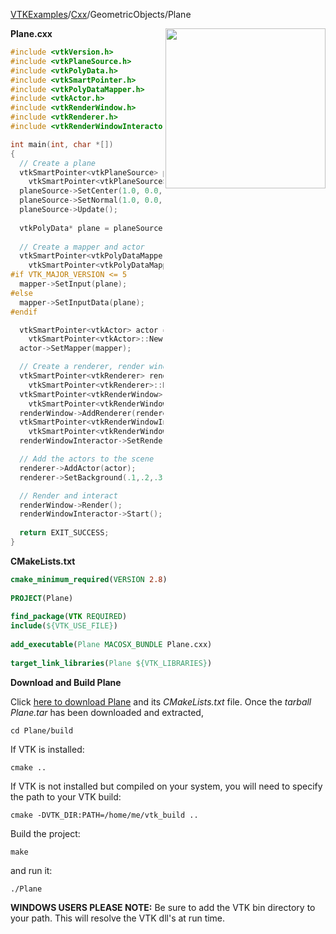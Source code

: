 [VTKExamples](/home/)/[Cxx](/Cxx)/GeometricObjects/Plane

<img align="right" src="https://github.com/lorensen/VTKExamples/blob/gh-pages/Testing/Baseline/GeometricObjects/TestPlane.png?raw=true" width="256" />

**Plane.cxx**
```c++
#include <vtkVersion.h>
#include <vtkPlaneSource.h>
#include <vtkPolyData.h>
#include <vtkSmartPointer.h>
#include <vtkPolyDataMapper.h>
#include <vtkActor.h>
#include <vtkRenderWindow.h>
#include <vtkRenderer.h>
#include <vtkRenderWindowInteractor.h>

int main(int, char *[])
{
  // Create a plane
  vtkSmartPointer<vtkPlaneSource> planeSource =
    vtkSmartPointer<vtkPlaneSource>::New();
  planeSource->SetCenter(1.0, 0.0, 0.0);
  planeSource->SetNormal(1.0, 0.0, 1.0);
  planeSource->Update();
  
  vtkPolyData* plane = planeSource->GetOutput();
    
  // Create a mapper and actor
  vtkSmartPointer<vtkPolyDataMapper> mapper =
    vtkSmartPointer<vtkPolyDataMapper>::New();
#if VTK_MAJOR_VERSION <= 5
  mapper->SetInput(plane);
#else
  mapper->SetInputData(plane);
#endif

  vtkSmartPointer<vtkActor> actor =
    vtkSmartPointer<vtkActor>::New();
  actor->SetMapper(mapper);

  // Create a renderer, render window and interactor
  vtkSmartPointer<vtkRenderer> renderer =
    vtkSmartPointer<vtkRenderer>::New();
  vtkSmartPointer<vtkRenderWindow> renderWindow =
    vtkSmartPointer<vtkRenderWindow>::New();
  renderWindow->AddRenderer(renderer);
  vtkSmartPointer<vtkRenderWindowInteractor> renderWindowInteractor =
    vtkSmartPointer<vtkRenderWindowInteractor>::New();
  renderWindowInteractor->SetRenderWindow(renderWindow);

  // Add the actors to the scene
  renderer->AddActor(actor);
  renderer->SetBackground(.1,.2,.3); // Background color dark blue

  // Render and interact
  renderWindow->Render();
  renderWindowInteractor->Start();
  
  return EXIT_SUCCESS;
}
```
**CMakeLists.txt**
```cmake
cmake_minimum_required(VERSION 2.8)
 
PROJECT(Plane)
 
find_package(VTK REQUIRED)
include(${VTK_USE_FILE})
 
add_executable(Plane MACOSX_BUNDLE Plane.cxx)
 
target_link_libraries(Plane ${VTK_LIBRARIES})
```

**Download and Build Plane**

Click [here to download Plane](https://github.com/lorensen/VTKWikiExamplesTarballs/raw/master/Plane.tar) and its *CMakeLists.txt* file.
Once the *tarball Plane.tar* has been downloaded and extracted,
```
cd Plane/build 
```
If VTK is installed:
```
cmake ..
```
If VTK is not installed but compiled on your system, you will need to specify the path to your VTK build:
```
cmake -DVTK_DIR:PATH=/home/me/vtk_build ..
```
Build the project:
```
make
```
and run it:
```
./Plane
```
**WINDOWS USERS PLEASE NOTE:** Be sure to add the VTK bin directory to your path. This will resolve the VTK dll's at run time.


